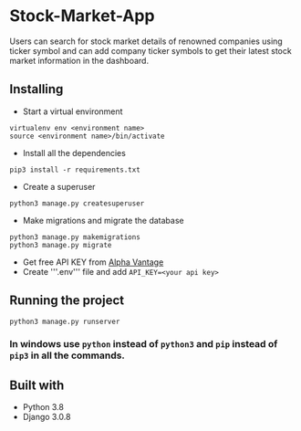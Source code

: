 # Stock-Market-App
Users can search for stock market details of renowned companies using ticker symbol and can add company ticker symbols to get their latest stock market information in the dashboard.

## Installing
* Start a virtual environment
```
virtualenv env <environment name>
source <environment name>/bin/activate
```
* Install all the dependencies
```
pip3 install -r requirements.txt
``` 
* Create a superuser
```
python3 manage.py createsuperuser
```
* Make migrations and migrate the database
```
python3 manage.py makemigrations
python3 manage.py migrate
```
* Get free API KEY from [Alpha Vantage](https://www.alphavantage.co/support/#api-key)
* Create '''.env''' file and add ```API_KEY=<your api key>```

## Running the project
```
python3 manage.py runserver
```

### In windows use ```python``` instead of ```python3``` and ```pip``` instead of ```pip3``` in all the commands.

## Built with 
* Python 3.8
* Django 3.0.8
